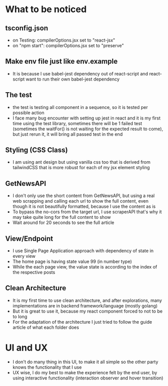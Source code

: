 # What to be noticed

## tsconfig.json
* on Testing: compilerOptions.jsx set to "react-jsx"
* on "npm start": compilerOptions.jsx set to "preserve"

## Make env file just like env.example
* It is because I use babel-jest dependency out of react-script and react-script want to run their own babel-jest dependency

## The test
* the test is testing all component in a sequence, so it is tested per possible action
* I face many bug encounter with setting up jest in react and it is my first time using the test library, sometimes there will be 1 failed test (sometimes the waitFor() is not waiting for the expected result to come), but just rerun it, it will bring all passed test in the end

## Styling (CSS Class)
* I am using ant design but using vanilla css too that is derived from tailwindCSS that is more robust for each of my jsx element styling

## GetNewsAPI
* I don't only use the short content from GetNewsAPI, but using a real web scrapping and calling each url to show the full content, even though it is not beautifully formatted, because I use the content as is
* To bypass the no-cors from the target url, I use scraperAPI that's why it may take quite long for the full content to show
* Wait around for 20 seconds to see the full article

## View/Endpoint
* I use Single Page Application approach with dependency of state in every view
* The home page is having state value 99 (in number type)
* While the each page view, the value state is according to the index of the respective posts

## Clean Architecture
* It is my first time to use clean architecture, and after explorations, many implementations are in backend framework/language (mostly golang)
* But it is great to use it, because my react component forced to not to be to long
* For the adaptation of the architecture I just tried to follow the guide article of what each folder does

# UI and UX
* I don't do many thing in this UI, to make it all simple so the other party knows the functionality that I use
* UX wise, I do my best to make the experience felt by the end user, by using interactive functionality (interaction observer and hover transition)